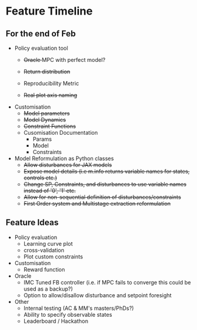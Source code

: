 # Feature Timeline

## For the end of Feb
 - Policy evaluation tool
     - <del>Oracle </del> MPC with perfect model?
  
     - <del>Return distribution
     - Reproducibility Metric
     - <del>Real plot axis naming
 - Customisation
    - <del> Model parameters
    - <del> Model Dynamics
    - <del> Constraint Functions
    - Cusomisation Documentation
      - Params
      - Model
      - Constraints
  - Model Reformulation as Python classes
    - <del>Allow disturbances for JAX models
    - <del>Expose model details (i.e m.info returns variable names for states, controls etc.)
    - <del>Change SP, Constraints, and disturbances to use variable names instead of '0', '1' etc.
    - <del>Allow for non-sequential definition of disturbances/constraints
    - <del>First Order system and Multistage extraction reformulation

## Feature Ideas
  - Policy evaluation
    - Learning curve plot
    - cross-validation
    - Plot custom constraints
  - Customisation
    - Reward function
  - Oracle
    - IMC Tuned FB controller (i.e. if MPC fails to converge this could be 
       used as a backup?)
    - Option to allow/disallow disturbance and setpoint foresight
  - Other
    - Internal testing (AC & MM's masters/PhDs?)
    - Ability to specify observable states
    - Leaderboard / Hackathon

